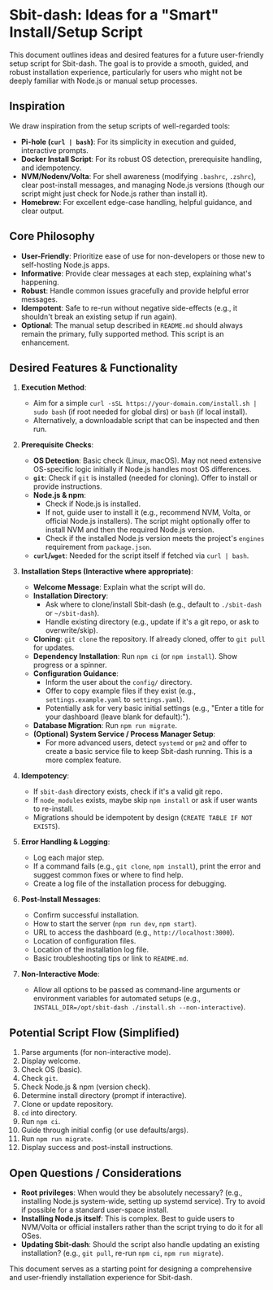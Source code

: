 # Sbit-dash: Ideas for a "Smart" Install/Setup Script

This document outlines ideas and desired features for a future user-friendly setup script for Sbit-dash. The goal is to provide a smooth, guided, and robust installation experience, particularly for users who might not be deeply familiar with Node.js or manual setup processes.

## Inspiration

We draw inspiration from the setup scripts of well-regarded tools:

-   **Pi-hole (`curl | bash`)**: For its simplicity in execution and guided, interactive prompts.
-   **Docker Install Script**: For its robust OS detection, prerequisite handling, and idempotency.
-   **NVM/Nodenv/Volta**: For shell awareness (modifying `.bashrc`, `.zshrc`), clear post-install messages, and managing Node.js versions (though our script might just check for Node.js rather than install it).
-   **Homebrew**: For excellent edge-case handling, helpful guidance, and clear output.

## Core Philosophy

-   **User-Friendly**: Prioritize ease of use for non-developers or those new to self-hosting Node.js apps.
-   **Informative**: Provide clear messages at each step, explaining what's happening.
-   **Robust**: Handle common issues gracefully and provide helpful error messages.
-   **Idempotent**: Safe to re-run without negative side-effects (e.g., it shouldn't break an existing setup if run again).
-   **Optional**: The manual setup described in `README.md` should always remain the primary, fully supported method. This script is an enhancement.

## Desired Features & Functionality

1.  **Execution Method**:
    -   Aim for a simple `curl -sSL https://your-domain.com/install.sh | sudo bash` (if root needed for global dirs) or `bash` (if local install).
    -   Alternatively, a downloadable script that can be inspected and then run.

2.  **Prerequisite Checks**:
    -   **OS Detection**: Basic check (Linux, macOS). May not need extensive OS-specific logic initially if Node.js handles most OS differences.
    -   **`git`**: Check if `git` is installed (needed for cloning). Offer to install or provide instructions.
    -   **Node.js & npm**:
        -   Check if Node.js is installed.
        -   If not, guide user to install it (e.g., recommend NVM, Volta, or official Node.js installers). The script might optionally offer to install NVM and then the required Node.js version.
        -   Check if the installed Node.js version meets the project's `engines` requirement from `package.json`.
    -   **`curl`/`wget`**: Needed for the script itself if fetched via `curl | bash`.

3.  **Installation Steps (Interactive where appropriate)**:
    -   **Welcome Message**: Explain what the script will do.
    -   **Installation Directory**:
        -   Ask where to clone/install Sbit-dash (e.g., default to `./sbit-dash` or `~/sbit-dash`).
        -   Handle existing directory (e.g., update if it's a git repo, or ask to overwrite/skip).
    -   **Cloning**: `git clone` the repository. If already cloned, offer to `git pull` for updates.
    -   **Dependency Installation**: Run `npm ci` (or `npm install`). Show progress or a spinner.
    -   **Configuration Guidance**:
        -   Inform the user about the `config/` directory.
        -   Offer to copy example files if they exist (e.g., `settings.example.yaml` to `settings.yaml`).
        -   Potentially ask for very basic initial settings (e.g., "Enter a title for your dashboard (leave blank for default):").
    -   **Database Migration**: Run `npm run migrate`.
    -   **(Optional) System Service / Process Manager Setup**:
        -   For more advanced users, detect `systemd` or `pm2` and offer to create a basic service file to keep Sbit-dash running. This is a more complex feature.

4.  **Idempotency**:
    -   If `sbit-dash` directory exists, check if it's a valid git repo.
    -   If `node_modules` exists, maybe skip `npm install` or ask if user wants to re-install.
    -   Migrations should be idempotent by design (`CREATE TABLE IF NOT EXISTS`).

5.  **Error Handling & Logging**:
    -   Log each major step.
    -   If a command fails (e.g., `git clone`, `npm install`), print the error and suggest common fixes or where to find help.
    -   Create a log file of the installation process for debugging.

6.  **Post-Install Messages**:
    -   Confirm successful installation.
    -   How to start the server (`npm run dev`, `npm start`).
    -   URL to access the dashboard (e.g., `http://localhost:3000`).
    -   Location of configuration files.
    -   Location of the installation log file.
    -   Basic troubleshooting tips or link to `README.md`.

7.  **Non-Interactive Mode**:
    -   Allow all options to be passed as command-line arguments or environment variables for automated setups (e.g., `INSTALL_DIR=/opt/sbit-dash ./install.sh --non-interactive`).

## Potential Script Flow (Simplified)

1.  Parse arguments (for non-interactive mode).
2.  Display welcome.
3.  Check OS (basic).
4.  Check `git`.
5.  Check Node.js & npm (version check).
6.  Determine install directory (prompt if interactive).
7.  Clone or update repository.
8.  `cd` into directory.
9.  Run `npm ci`.
10. Guide through initial config (or use defaults/args).
11. Run `npm run migrate`.
12. Display success and post-install instructions.

## Open Questions / Considerations

-   **Root privileges**: When would they be absolutely necessary? (e.g., installing Node.js system-wide, setting up systemd service). Try to avoid if possible for a standard user-space install.
-   **Installing Node.js itself**: This is complex. Best to guide users to NVM/Volta or official installers rather than the script trying to do it for all OSes.
-   **Updating Sbit-dash**: Should the script also handle updating an existing installation? (e.g., `git pull`, re-run `npm ci`, `npm run migrate`).

This document serves as a starting point for designing a comprehensive and user-friendly installation experience for Sbit-dash.
